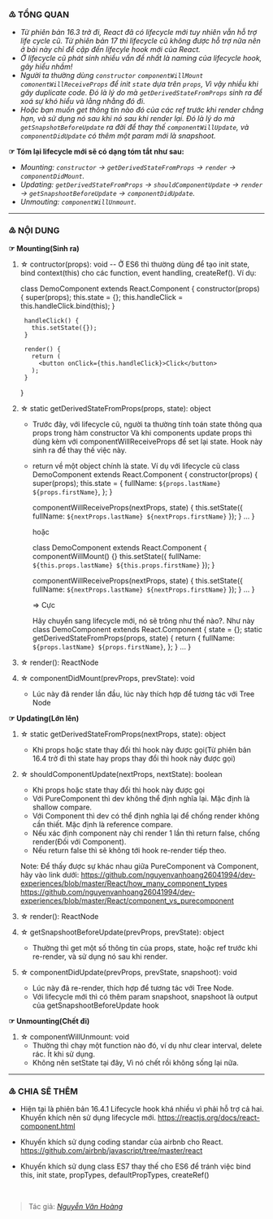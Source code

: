 ### ♳ TỔNG QUAN
- *Từ phiên bản 16.3 trở đi, React đã có lifecycle mới tuy nhiên vẫn hỗ trợ life cycle cũ. Từ phiên bản 17 thì lifecycle cũ không được hỗ trợ nữa nên ở bài này chỉ để cập đến lifecyle hook mới của React.*
- *Ở lifecycle cũ phát sinh nhiều vấn đề nhất là naming của lifecycle hook, gây hiểu nhầm!*
- *Người ta thường dùng `constructor` `componentWillMount` `comonentWillReceiveProps` để init `state` dựa trên `props`, Vì vậy nhiều khi gây duplicate code. Đó là lý do mà `getDerivedStateFromProps` sinh ra để xoá sự khó hiểu và lằng nhằng đó đi.*
- *Hoặc bạn muốn get thông tin nào đó của các ref trước khi render chẳng hạn, và sử dụng nó sau khi nó sau khi render lại. Đó là lý do mà `getSnapshotBeforeUpdate` ra đời để thay thế `componentWillUpdate`, và `componentDidUpdate` có thêm một param mới là snapshoot.*

**☞ Tóm lại lifecycle mới sẽ có dạng tóm tắt như sau:**
- *Mounting: `constructor` → `getDerivedStateFromProps` → `render` → `componentDidMount`.*
- *Updating: `getDerivedStateFromProps` → `shouldComponentUpdate` → `render` → `getSnapshootBeforeUpdate` → `componentDidUpdate`.*
- *Unmouting: `componentWillUnmount`.*
----
### ♴ NỘI DUNG
**☞ Mounting(Sinh ra)**

1. ☆ contructor(props): void
    -- Ở ES6 thì thường dùng để tạo init state, bind context(this) cho các function, event handling, createRef().
      Ví dụ: 
  
      class DemoComponent extends React.Component {
        constructor(props) {
          super(props);
          this.state = {};
          this.handleClick = this.handleClick.bind(this);
        }
        
        handleClick() {
          this.setState({});
        }
        
        render() {
          return (
            <button onClick={this.handleClick}>Click</button>
          );
        }
      }
   
2. ☆ static getDerivedStateFromProps(props, state): object
    - Trước đây, với lifecycle cũ, người ta thường tính toán state thông qua props trong hàm constructor
       Và khi components update props thì dùng kèm với componentWillReceiveProps để set lại state.
       Hook này sinh ra để thay thế việc này.
    - return về một object chính là state.
      Ví dụ với lifecycle cũ
      class DemoComponent extends React.Component {
        constructor(props) {
          super(props);
          this.state = {
            fullName: `${props.lastName} ${props.firstName}`,
          };
        }
    
        componentWillReceiveProps(nextProps, state) {
          this.setState({ fullName: `${nextProps.lastName} ${nextProps.firstName}` });
        }
        ...
      }
      
      hoặc 
     
      class DemoComponent extends React.Component {
        componentWillMount() {}
          this.setState({ fullName: `${this.props.lastName} ${this.props.firstName}` });
        }
    
        componentWillReceiveProps(nextProps, state) {
          this.setState({ fullName: `${nextProps.lastName} ${nextProps.firstName}` });
        }
        ...
      }
      
      => Cực

      Hãy chuyển sang lifecycle mới, nó sẽ trông như thế nào?. Như này
      class DemoComponent extends React.Component {
        state = {};
        static getDerivedStateFromProps(props, state) {
          return {
            fullName: `${props.lastName} ${props.firstName}`,
          };
        }
        ...
      }
  
3. ☆ render(): ReactNode
4. ☆ componentDidMount(prevProps, prevState): void
    - Lúc này đã render lần đầu, lúc này thích hợp để tương tác với Tree Node
 
**☞ Updating(Lớn lên)**

1. ☆ static getDerivedStateFromProps(nextProps, state): object
    - Khi props hoặc state thay đổi thì hook này được gọi(Từ phiên bản 16.4 
      trở đi thì state hay props thay đổi thì hook này được gọi)
2. ☆ shouldComponentUpdate(nextProps, nextState): boolean
    - Khi props hoặc state thay đổi thì hook này được gọi
    - Với PureComponent thì dev không thể định nghĩa lại. Mặc định là shallow compare.
    - Với Component thì dev có thể định nghĩa lại để chống render không cần thiết. Mặc định là reference compare.
    - Nếu xác định component này chỉ render 1 lần thì return false, chống render(Đối với Component).
    - Nếu return false thì sẽ không tới hook re-render tiếp theo.
    
    Note: Để thấy được sự khác nhau giữa PureComponent và Component, hãy vào link dưới:
      https://github.com/nguyenvanhoang26041994/dev-experiences/blob/master/React/how_many_component_types
      https://github.com/nguyenvanhoang26041994/dev-experiences/blob/master/React/component_vs_purecomponent
  
3. ☆ render(): ReactNode
4. ☆ getSnapshootBeforeUpdate(prevProps, prevState): object
    - Thường thì get một số thông tin của props, state, hoặc ref trước khi re-render, và sử dụng nó sau khi render.
5. ☆ componentDidUpdate(prevProps, prevState, snapshoot): void
    - Lúc này đã re-render, thích hợp để tương tác với Tree Node.
    - Với lifecycle mới thì có thêm param snapshoot, snapshoot là output của getSnapshootBeforeUpdate hook
  
**☞ Unmounting(Chết đi)**

1. ☆ componentWillUnmount: void
    - Thường thì chạy một function nào đó, ví dụ như clear interval, delete rác. Ít khi sử dụng.
    - Không nên setState tại đây, Vì nó chết rồi không sống lại nữa.
----------------------------------------------------------------------------------------------------------------


### ♵ CHIA SẼ THÊM
 - Hiện tại là phiên bản 16.4.1 Lifecycle hook khá nhiều vì phải hỗ trợ cả hai. Khuyến khích nên sử dụng lifecycle mới.
    https://reactjs.org/docs/react-component.html
 
 - Khuyến khích sử dụng coding standar của airbnb cho React.
    https://github.com/airbnb/javascript/tree/master/react
 
 - Khuyến khích sử dụng class ES7 thay thế cho ES6 để tránh việc bind this, init state, propTypes, defaultPropTypes,
   createRef()
   
<br/>

> Tác giả: *[Nguyễn Văn Hoàng](https://www.facebook.com/nvh26041994)*
